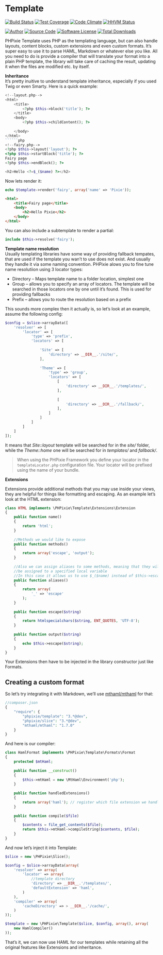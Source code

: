 # Template

[![Build Status](https://travis-ci.org/PHPixie/Template.svg?branch=master)](https://travis-ci.org/PHPixie/Template)
[![Test Coverage](https://codeclimate.com/github/PHPixie/Template/badges/coverage.svg)](https://codeclimate.com/github/PHPixie/Template)
[![Code Climate](https://codeclimate.com/github/PHPixie/Template/badges/gpa.svg)](https://codeclimate.com/github/PHPixie/Template)
[![HHVM Status](https://img.shields.io/hhvm/phpixie/template.svg?style=flat-square)](http://hhvm.h4cc.de/package/phpixie/template)

[![Author](http://img.shields.io/badge/author-@dracony-blue.svg?style=flat-square)](https://twitter.com/dracony)
[![Source Code](http://img.shields.io/badge/source-phpixie/template-blue.svg?style=flat-square)](https://github.com/phpixie/template)
[![Software License](https://img.shields.io/badge/license-BSD-brightgreen.svg?style=flat-square)](https://github.com/phpixie/template/blob/master/LICENSE)
[![Total Downloads](https://img.shields.io/packagist/dt/phpixie/template.svg?style=flat-square)](https://packagist.org/packages/phpixie/template)

PHPixie Template uses PHP as the templating language, but can also handle layouts, content blocks, custom extensions and even custom formats. It’s super easy to use it to parse HAML, Markdown or whatever else you like. All you need to do is provide a compiler that will translate your format into a plain PHP template, the library will take care of caching the result, updating it when the files are modified etc. by itself.


**Inheritance**  
It’s pretty inuitive to understand template inheritance, especially if you used Twig or even Smarty. Here is a quick example:

```php
<!--layout.php-->
<html>
    <title>
        <?php $this->block('title'); ?>
    </title>
    <body>
        <?php $this->childContent(); ?>
        
    </body>
</html>
``````php
<!--fairy.php-->
<?php $this->layout('layout'); ?>
<?php $this->startBlock('title'); ?>
Fairy page
<?php $this->endBlock(); ?>

<h2>Hello <?=$_($name) ?></h2>
```

Now lets render it:

```php
echo $template->render('fairy', array('name' => 'Pixie'));
```

```html
<html>
    <title>Fairy page</title>
    <body>
        <h2>Hello Pixie</h2>
    </body>
</html>
```

You can also include a subtemplate to render a partial:

```php
include $this->resolve('fairy');
```

**Template name resolution**  
Usually templating libraries have some way of providing fallback tempates, that are used if the template you wan’t to use does not exist. And usually they handle it via some naming convention. PHPixie alows you to fine tune name resolutiion using 3 locator types:

- Directory – Maps template name to a folder location, simplest one
- Group – allows you to specify an array of locators. The template will be searched in those locators one by one until it’s found. This is used for providing fallbacks
- Prefix – allows you to route the resolution based on a prefix

This sounds more complex then it actually is, so let’s look at an example, assume the following config:

```php
$config = $slice->arrayData([
    'resolver' => [
        'locator' => [
            'type' => 'prefix',
            'locators' => [
                
                'Site' => [
                    'directory' => __DIR__.'/site/',
                ],
                    
                'Theme' => [
                    'type' => 'group',
                    'locators' => [
                        [
                            'directory' => __DIR__.'/templates/',
                        ],
                        
                        [
                            'directory' => __DIR__.'/fallback/',
                        ],
                    ] 
                ]
            ]
        ]
    ]
]);
```

It means that _Site::layout_ template will be searched for in the _site/_ folder, while the _Theme::home_ one will be searched for in _templates/_ and _fallback/_.

> When using the PHPixie Framework you define your locator in the `templateLocator.php` configuration file. Your locator will be prefixed
> using the name of your bundle.

**Extensions**

Extensions provide additional methods that you may use inside your views, they are helpful for things like formatting and escaping. As an example let’s look at the HTML extension:

```php
class HTML implements \PHPixie\Template\Extensions\Extension
{
    public function name()
    {
        return 'html';
    }
    
    //Methods we would like to expose
    public function methods()
    {
        return array('escape', 'output');
    }
    
    //Also we can assign aliases to some methods, meaning that they will also
    //be assigned to a specified local variable
    //In this case it allows us to use $_($name) instead of $this->escape($name)
    public function aliases()
    {
        return array(
            '_' => 'escape'
        );
    }
    
    public function escape($string)
    {
        return htmlspecialchars($string, ENT_QUOTES, 'UTF-8');
    }
    
    public function output($string)
    {
        echo $this->escape($string);
    }
}
```

Your Extensions then have to be injected in the library constructor just like Formats.

## Creating a custom format

So let’s try integrating it with Markdown, we’ll use [mthaml/mthaml](https://packagist.org/packages/mthaml/mthaml) for that:

```php
//composer.json
{
    "require": {
        "phpixie/template": "3.*@dev",
        "phpixie/slice": "3.*@dev",
        "mthaml/mthaml": "1.7.0"
    }
}
```

And here is our compiler:

```php
class HamlFormat implements \PHPixie\Template\Formats\Format
{
    protected $mtHaml;
    
    public function __construct()
    {
        $this->mtHaml = new \MtHaml\Environment('php');
    }
    
    public function handledExtensions()
    {
        return array('haml'); // register which file extension we handle
    }
    
    public function compile($file)
    {
        $contents = file_get_contents($file);
        return $this->mtHaml->compileString($contents, $file);
    }
}
```

And now let’s inject it into Template:

```php
$slice = new \PHPixie\Slice();

$config = $slice->arrayData(array(
    'resolver' => array(
        'locator' => array(
            //template directory
            'directory' => __DIR__.'/templates/',
            'defaultExtension' => 'haml',
        )
    ),
    'compiler' => array(
        'cacheDirectory' => > __DIR__.'/cache/',
    )
));

$template = new \PHPixie\Template($slice, $config, array(), array(
    new HamlCompiler()
));
```

That’s it, we can now use HAML for our templates while retaining all the original features like Extensions and inheritance.
